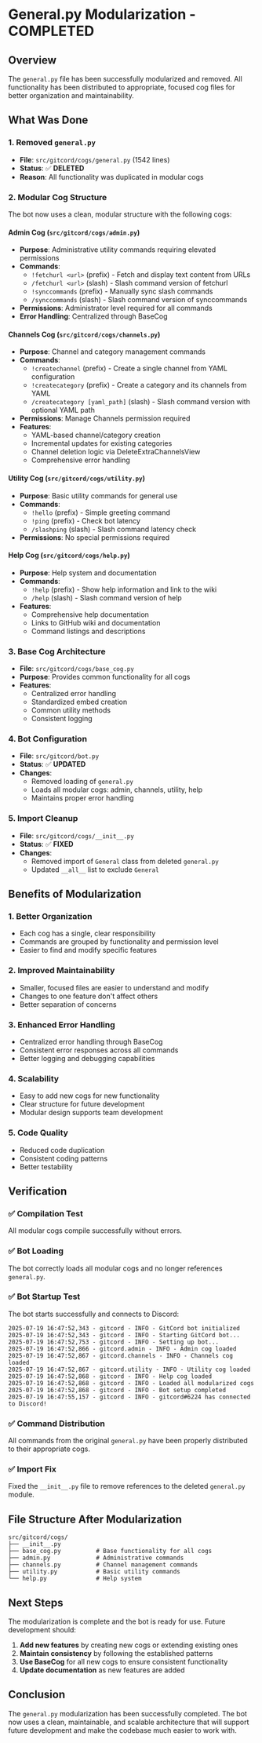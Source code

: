 # General.py Modularization - COMPLETED

## Overview

The `general.py` file has been successfully modularized and removed. All functionality has been distributed to appropriate, focused cog files for better organization and maintainability.

## What Was Done

### 1. Removed `general.py`
- **File**: `src/gitcord/cogs/general.py` (1542 lines)
- **Status**: ✅ **DELETED**
- **Reason**: All functionality was duplicated in modular cogs

### 2. Modular Cog Structure

The bot now uses a clean, modular structure with the following cogs:

#### **Admin Cog** (`src/gitcord/cogs/admin.py`)
- **Purpose**: Administrative utility commands requiring elevated permissions
- **Commands**:
  - `!fetchurl <url>` (prefix) - Fetch and display text content from URLs
  - `/fetchurl <url>` (slash) - Slash command version of fetchurl
  - `!synccommands` (prefix) - Manually sync slash commands
  - `/synccommands` (slash) - Slash command version of synccommands
- **Permissions**: Administrator level required for all commands
- **Error Handling**: Centralized through BaseCog

#### **Channels Cog** (`src/gitcord/cogs/channels.py`)
- **Purpose**: Channel and category management commands
- **Commands**:
  - `!createchannel` (prefix) - Create a single channel from YAML configuration
  - `!createcategory` (prefix) - Create a category and its channels from YAML
  - `/createcategory [yaml_path]` (slash) - Slash command version with optional YAML path
- **Permissions**: Manage Channels permission required
- **Features**:
  - YAML-based channel/category creation
  - Incremental updates for existing categories
  - Channel deletion logic via DeleteExtraChannelsView
  - Comprehensive error handling

#### **Utility Cog** (`src/gitcord/cogs/utility.py`)
- **Purpose**: Basic utility commands for general use
- **Commands**:
  - `!hello` (prefix) - Simple greeting command
  - `!ping` (prefix) - Check bot latency
  - `/slashping` (slash) - Slash command latency check
- **Permissions**: No special permissions required

#### **Help Cog** (`src/gitcord/cogs/help.py`)
- **Purpose**: Help system and documentation
- **Commands**:
  - `!help` (prefix) - Show help information and link to the wiki
  - `/help` (slash) - Slash command version of help
- **Features**:
  - Comprehensive help documentation
  - Links to GitHub wiki and documentation
  - Command listings and descriptions

### 3. Base Cog Architecture
- **File**: `src/gitcord/cogs/base_cog.py`
- **Purpose**: Provides common functionality for all cogs
- **Features**:
  - Centralized error handling
  - Standardized embed creation
  - Common utility methods
  - Consistent logging

### 4. Bot Configuration
- **File**: `src/gitcord/bot.py`
- **Status**: ✅ **UPDATED**
- **Changes**: 
  - Removed loading of `general.py`
  - Loads all modular cogs: admin, channels, utility, help
  - Maintains proper error handling

### 5. Import Cleanup
- **File**: `src/gitcord/cogs/__init__.py`
- **Status**: ✅ **FIXED**
- **Changes**:
  - Removed import of `General` class from deleted `general.py`
  - Updated `__all__` list to exclude `General`

## Benefits of Modularization

### 1. **Better Organization**
- Each cog has a single, clear responsibility
- Commands are grouped by functionality and permission level
- Easier to find and modify specific features

### 2. **Improved Maintainability**
- Smaller, focused files are easier to understand and modify
- Changes to one feature don't affect others
- Better separation of concerns

### 3. **Enhanced Error Handling**
- Centralized error handling through BaseCog
- Consistent error responses across all commands
- Better logging and debugging capabilities

### 4. **Scalability**
- Easy to add new cogs for new functionality
- Clear structure for future development
- Modular design supports team development

### 5. **Code Quality**
- Reduced code duplication
- Consistent coding patterns
- Better testability

## Verification

### ✅ Compilation Test
All modular cogs compile successfully without errors.

### ✅ Bot Loading
The bot correctly loads all modular cogs and no longer references `general.py`.

### ✅ Bot Startup Test
The bot starts successfully and connects to Discord:
```
2025-07-19 16:47:52,343 - gitcord - INFO - GitCord bot initialized
2025-07-19 16:47:52,343 - gitcord - INFO - Starting GitCord bot...
2025-07-19 16:47:52,753 - gitcord - INFO - Setting up bot...
2025-07-19 16:47:52,866 - gitcord.admin - INFO - Admin cog loaded
2025-07-19 16:47:52,867 - gitcord.channels - INFO - Channels cog loaded
2025-07-19 16:47:52,867 - gitcord.utility - INFO - Utility cog loaded
2025-07-19 16:47:52,868 - gitcord - INFO - Help cog loaded
2025-07-19 16:47:52,868 - gitcord - INFO - Loaded all modularized cogs
2025-07-19 16:47:52,868 - gitcord - INFO - Bot setup completed
2025-07-19 16:47:55,157 - gitcord - INFO - gitcord#6224 has connected to Discord!
```

### ✅ Command Distribution
All commands from the original `general.py` have been properly distributed to their appropriate cogs.

### ✅ Import Fix
Fixed the `__init__.py` file to remove references to the deleted `general.py` module.

## File Structure After Modularization

```
src/gitcord/cogs/
├── __init__.py
├── base_cog.py          # Base functionality for all cogs
├── admin.py             # Administrative commands
├── channels.py          # Channel management commands
├── utility.py           # Basic utility commands
└── help.py              # Help system
```

## Next Steps

The modularization is complete and the bot is ready for use. Future development should:

1. **Add new features** by creating new cogs or extending existing ones
2. **Maintain consistency** by following the established patterns
3. **Use BaseCog** for all new cogs to ensure consistent functionality
4. **Update documentation** as new features are added

## Conclusion

The `general.py` modularization has been successfully completed. The bot now uses a clean, maintainable, and scalable architecture that will support future development and make the codebase much easier to work with. 